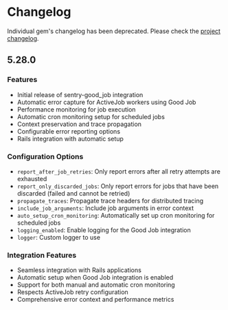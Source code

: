 # Changelog

Individual gem's changelog has been deprecated. Please check the [project changelog](https://github.com/getsentry/sentry-ruby/blob/master/CHANGELOG.md).

## 5.28.0

### Features

- Initial release of sentry-good_job integration
- Automatic error capture for ActiveJob workers using Good Job
- Performance monitoring for job execution
- Automatic cron monitoring setup for scheduled jobs
- Context preservation and trace propagation
- Configurable error reporting options
- Rails integration with automatic setup

### Configuration Options

- `report_after_job_retries`: Only report errors after all retry attempts are exhausted
- `report_only_discarded_jobs`: Only report errors for jobs that have been discarded (failed and cannot be retried)
- `propagate_traces`: Propagate trace headers for distributed tracing
- `include_job_arguments`: Include job arguments in error context
- `auto_setup_cron_monitoring`: Automatically set up cron monitoring for scheduled jobs
- `logging_enabled`: Enable logging for the Good Job integration
- `logger`: Custom logger to use

### Integration Features

- Seamless integration with Rails applications
- Automatic setup when Good Job integration is enabled
- Support for both manual and automatic cron monitoring
- Respects ActiveJob retry configuration
- Comprehensive error context and performance metrics
